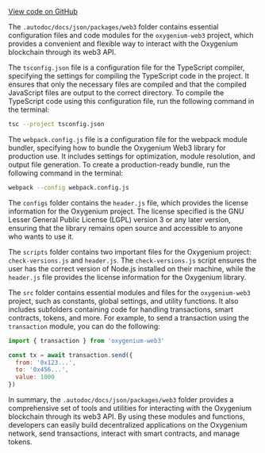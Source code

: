 [View code on GitHub](https://github.com/oxygenium-network/oxygenium-web3/.autodoc/docs/json/packages/web3)

The `.autodoc/docs/json/packages/web3` folder contains essential configuration files and code modules for the `oxygenium-web3` project, which provides a convenient and flexible way to interact with the Oxygenium blockchain through its web3 API.

The `tsconfig.json` file is a configuration file for the TypeScript compiler, specifying the settings for compiling the TypeScript code in the project. It ensures that only the necessary files are compiled and that the compiled JavaScript files are output to the correct directory. To compile the TypeScript code using this configuration file, run the following command in the terminal:

```bash
tsc --project tsconfig.json
```

The `webpack.config.js` file is a configuration file for the webpack module bundler, specifying how to bundle the Oxygenium Web3 library for production use. It includes settings for optimization, module resolution, and output file generation. To create a production-ready bundle, run the following command in the terminal:

```bash
webpack --config webpack.config.js
```

The `configs` folder contains the `header.js` file, which provides the license information for the Oxygenium project. The license specified is the GNU Lesser General Public License (LGPL) version 3 or any later version, ensuring that the library remains open source and accessible to anyone who wants to use it.

The `scripts` folder contains two important files for the Oxygenium project: `check-versions.js` and `header.js`. The `check-versions.js` script ensures the user has the correct version of Node.js installed on their machine, while the `header.js` file provides the license information for the Oxygenium library.

The `src` folder contains essential modules and files for the `oxygenium-web3` project, such as constants, global settings, and utility functions. It also includes subfolders containing code for handling transactions, smart contracts, tokens, and more. For example, to send a transaction using the `transaction` module, you can do the following:

```javascript
import { transaction } from 'oxygenium-web3'

const tx = await transaction.send({
  from: '0x123...',
  to: '0x456...',
  value: 1000
})
```

In summary, the `.autodoc/docs/json/packages/web3` folder provides a comprehensive set of tools and utilities for interacting with the Oxygenium blockchain through its web3 API. By using these modules and functions, developers can easily build decentralized applications on the Oxygenium network, send transactions, interact with smart contracts, and manage tokens.
